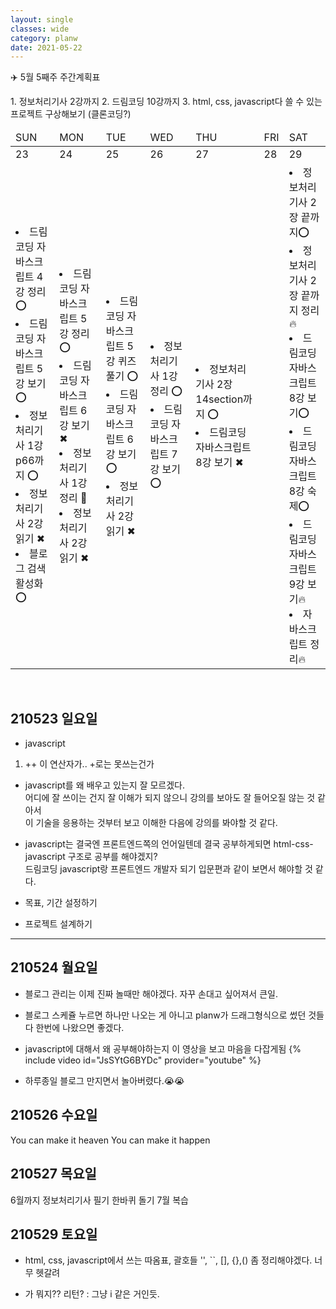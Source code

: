 ```yaml
---
layout: single
classes: wide
category: planw
date: 2021-05-22
---
```

✈️ 5월 5째주 주간계획표


<head>
  <link rel="stylesheet" type="text/css" href="/assets/css/weeklyplan_table.css">
</head>
<body>
<div markdown="1">
1. 정보처리기사 2강까지
2. 드림코딩 10강까지
3. html, css, javascript다 쓸 수 있는 프로젝트 구상해보기 (클론코딩?)
</div>

<div>
  <table>
      <thead>
        <tr>
            <td>SUN</td>
            <td>MON</td>
            <td>TUE</td>
            <td>WED</td>
            <td>THU</td>
            <td>FRI</td>
            <td>SAT</td>      
        </tr>
      </thead>
      <tbody id="todo-list">
          <tr class= "day">
            <td>23</td>   
            <td>24</td>
            <td>25</td>
            <td>26</td>
            <td>27</td>
            <td>28</td>
            <td>29</td>
          </tr>
          <tr class="text">
            <td>
              <li> 드림코딩 자바스크립트 4강 정리 ⭕</li>
              <li> 드림코딩 자바스크립트 5강 보기 ⭕</li>
              <li> 정보처리기사 1강 p66까지 ⭕</li>
              <li> 정보처리기사 2강 읽기 ✖</li>
              <li> 블로그 검색 활성화 ⭕</li>
            </td>
            <td>
              <li> 드림코딩 자바스크립트 5강 정리 ⭕ </li>
              <li> 드림코딩 자바스크립트 6강 보기 ✖</li>
              <li> 정보처리기사 1강 정리 💪</li>
              <li> 정보처리기사 2강 읽기 ✖</li>
            </td>
            <td>
              <li> 드림코딩 자바스크립트 5강 퀴즈풀기 ⭕ </li>
              <li> 드림코딩 자바스크립트 6강 보기 ⭕ </li>
              <li> 정보처리기사 2강 읽기 ✖ </li>
            </td>
            <td>
              <li> 정보처리기사 1강 정리 ⭕</li>
              <li> 드림코딩 자바스크립트 7강 보기 ⭕</li>
            </td>
            <td>
              <li> 정보처리기사 2장 14section까지 ⭕</li>
              <li> 드림코딩 자바스크립트 8강 보기 ✖</li>
            </td>
            <td></td>
            <td>
              <li> 정보처리기사 2장 끝까지⭕ </li>
              <li> 정보처리기사 2장 끝까지 정리🔥 </li>
              <li> 드림코딩 자바스크립트 8강 보기⭕</li>
              <li> 드림코딩 자바스크립트 8강 숙제⭕</li>
              <li> 드림코딩 자바스크립트 9강 보기🔥</li>
              <li> 자바스크립트 정리🔥</li>
            </td>
          </tr>
      </tbody>
  </table>
</div>
</body>



<br> 

## 210523 일요일

- javascript
1. ++ 이 연산자가.. +로는 못쓰는건가

- javascript를 왜 배우고 있는지 잘 모르겠다.  
어디에 잘 쓰이는 건지 잘 이해가 되지 않으니 강의를 보아도 잘 들어오질 않는 것 같아서  
이 기술을 응용하는 것부터 보고 이해한 다음에 강의를 봐야할 것 같다.

- javascript는 결국엔 프론트엔드쪽의 언어일텐데 결국 공부하게되면 html-css-javascript 구조로 공부를 해야겠지?   
드림코딩 javascript랑 프론트엔드 개발자 되기 입문편과 같이 보면서 해야할 것 같다.

- 목표, 기간 설정하기

- 프로젝트 설계하기


---
## 210524 월요일
- 블로그 관리는 이제 진짜 놀때만 해야겠다. 자꾸 손대고 싶어져서 큰일.
- 블로그 스케쥴 누르면 하나만 나오는 게 아니고 planw가 드래그형식으로 썼던 것들 다 한번에 나왔으면 좋겠다. 

- javascript에 대해서 왜 공부해야하는지 이 영상을 보고 마음을 다잡게됨
{% include video id="JsSYtG6BYDc" provider="youtube" %}

- 하루종일 블로그 만지면서 놀아버렸다.😭😭

## 210526 수요일

You can make it heaven
You can make it happen

## 210527 목요일

6월까지 정보처리기사 필기 한바퀴 돌기
7월 복습

## 210529 토요일

- html, css, javascript에서 쓰는 따옴표, 괄호들 '', ``, [], {},() 좀 정리해야겠다.
너무 헷갈려

- <T> 가 뭐지?? 리턴? 
  : 그냥 i 같은 거인듯. 